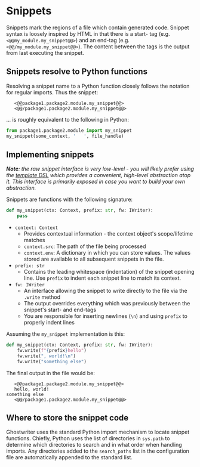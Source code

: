 # Snippets

Snippets mark the regions of a file which contain generated code. Snippet syntax is loosely inspired by HTML in that there is a start- tag (e.g. `<@@my_module.my_snippet@@>`) and an end-tag (e.g. `<@@/my_module.my_snippet@@>`).
The content between the tags is the output from last executing the snippet.

## Snippets resolve to Python functions
Resolving a snippet name to a Python function closely follows the notation for regular imports. Thus the snippet:

```text
   <@@package1.package2.module.my_snippet@@>
   <@@/package1.package2.module.my_snippet@@>
```

... is roughly equivalent to the following in Python:

```python
from package1.package2.module import my_snippet
my_snippet(some_context, '   ', file_handle)
```

## Implementing snippets

***Note**: the raw snippet interface is very low-level - you will likely prefer using the [template DSL](template_dsl.md) which provides a convenient, high-level abstraction atop it. This interface is primarily exposed in case you want to build your own abstraction.*

Snippets are functions with the following signature:
```python
def my_snippet(ctx: Context, prefix: str, fw: IWriter):
    pass
```

* `context: Context`
    * Provides contextual information - the context object's scope/lifetime matches
    * `context.src`: The path of the file being processed
    * `context.env`: A dictionary in which you can store values. The values stored are available to all subsequent snippets in the file.
* `prefix: str`
    * Contains the leading whitespace (indentation) of the snippet opening line. Use `prefix` to indent each snippet line to match its context.
*  `fw: IWriter`
    * An interface allowing the snippet to write directly to the file via the `.write` method
    * The output overrides everything which was previously between the snippet's start- and end-tags
    * You are responsible for inserting newlines (`\n`) and using `prefix` to properly indent lines

Assuming the `my_snippet` implementation is this:

```python
def my_snippet(ctx: Context, prefix: str, fw: IWriter):
    fw.write(f"{prefix}hello")
    fw.write(", world!\n")
    fw.write("something else")
```

The final output in the file would be:
```text
   <@@package1.package2.module.my_snippet@@>
   hello, world!
something else
   <@@/package1.package2.module.my_snippet@@>
```


## Where to store the snippet code
Ghostwriter uses the standard Python import mechanism to locate snippet functions. Chiefly, Python uses the list of directories in `sys.path` to determine which directories to search and in what order when handling imports. Any directories added to the `search_paths` list in the configuration file are automatically appended to the standard list.

